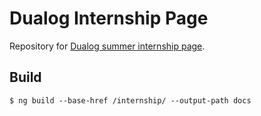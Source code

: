 # Dualog Internship Page
Repository for [Dualog summer internship page](https://dualog.github.io/internship/).


## Build
```$ ng build --base-href /internship/ --output-path docs```